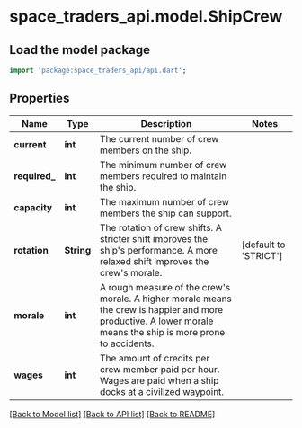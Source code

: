 # space_traders_api.model.ShipCrew

## Load the model package
```dart
import 'package:space_traders_api/api.dart';
```

## Properties
Name | Type | Description | Notes
------------ | ------------- | ------------- | -------------
**current** | **int** | The current number of crew members on the ship. | 
**required_** | **int** | The minimum number of crew members required to maintain the ship. | 
**capacity** | **int** | The maximum number of crew members the ship can support. | 
**rotation** | **String** | The rotation of crew shifts. A stricter shift improves the ship's performance. A more relaxed shift improves the crew's morale. | [default to 'STRICT']
**morale** | **int** | A rough measure of the crew's morale. A higher morale means the crew is happier and more productive. A lower morale means the ship is more prone to accidents. | 
**wages** | **int** | The amount of credits per crew member paid per hour. Wages are paid when a ship docks at a civilized waypoint. | 

[[Back to Model list]](../README.md#documentation-for-models) [[Back to API list]](../README.md#documentation-for-api-endpoints) [[Back to README]](../README.md)


